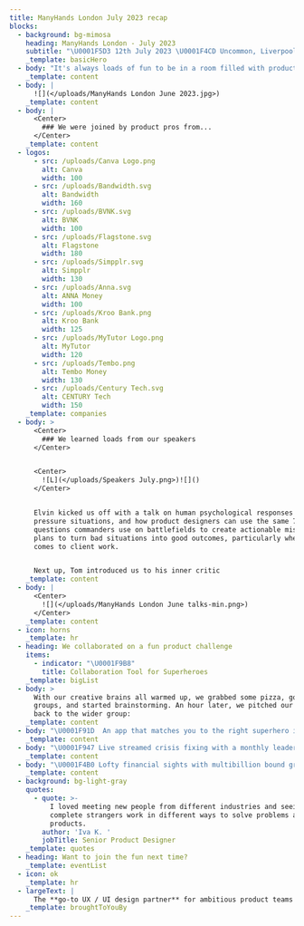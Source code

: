 ```yaml
---
title: ManyHands London July 2023 recap
blocks:
  - background: bg-mimosa
    heading: ManyHands London - July 2023
    subtitle: "\U0001F5D3️ 12th July 2023 \U0001F4CD Uncommon, Liverpool Street"
    _template: basicHero
  - body: "It's always loads of fun to be in a room filled with product pros to work on a fictional brief. We're constantly blown away by the creativity and camaraderie that people bring to our silly product challenges.\n\nMassive thank you to everyone who came along to our July event. \U0001F64C\n"
    _template: content
  - body: |
      ![](</uploads/ManyHands London June 2023.jpg>)
    _template: content
  - body: |
      <Center>
        ### We were joined by product pros from...
      </Center>
    _template: content
  - logos:
      - src: /uploads/Canva Logo.png
        alt: Canva
        width: 100
      - src: /uploads/Bandwidth.svg
        alt: Bandwidth
        width: 160
      - src: /uploads/BVNK.svg
        alt: BVNK
        width: 100
      - src: /uploads/Flagstone.svg
        alt: Flagstone
        width: 180
      - src: /uploads/Simpplr.svg
        alt: Simpplr
        width: 130
      - src: /uploads/Anna.svg
        alt: ANNA Money
        width: 100
      - src: /uploads/Kroo Bank.png
        alt: Kroo Bank
        width: 125
      - src: /uploads/MyTutor Logo.png
        alt: MyTutor
        width: 120
      - src: /uploads/Tembo.png
        alt: Tembo Money
        width: 130
      - src: /uploads/Century Tech.svg
        alt: CENTURY Tech
        width: 150
    _template: companies
  - body: >
      <Center>
        ### We learned loads from our speakers
      </Center>


      <Center>
        ![L](</uploads/Speakers July.png>)![]()
      </Center>


      Elvin kicked us off with a talk on human psychological responses to high
      pressure situations, and how product designers can use the same 7
      questions commanders use on battlefields to create actionable mission
      plans to turn bad situations into good outcomes, particularly when it
      comes to client work.


      Next up, Tom introduced us to his inner critic
    _template: content
  - body: |
      <Center>
        ![](</uploads/ManyHands London June talks-min.png>)
      </Center>
    _template: content
  - icon: horns
    _template: hr
  - heading: We collaborated on a fun product challenge
    items:
      - indicator: "\U0001F9B8"
        title: Collaboration Tool for Superheroes
    _template: bigList
  - body: >
      With our creative brains all warmed up, we grabbed some pizza, got into
      groups, and started brainstorming. An hour later, we pitched our ideas
      back to the wider group:
    _template: content
  - body: "\U0001F91D  An app that matches you to the right superhero in the right place at the right time via complex global monitoring channels\n"
    _template: content
  - body: "\U0001F947 Live streamed crisis fixing with a monthly leaderboard for superheroes looking to improve their global rep\n"
    _template: content
  - body: "\U0001F4B0 Lofty financial sights with multibillion bound growth in the first year (and room to 10x by expansion across the universe)\n"
    _template: content
  - background: bg-light-gray
    quotes:
      - quote: >-
          I loved meeting new people from different industries and seeing how
          complete strangers work in different ways to solve problems and create
          products. 
        author: 'Iva K. '
        jobTitle: Senior Product Designer
    _template: quotes
  - heading: Want to join the fun next time?
    _template: eventList
  - icon: ok
    _template: hr
  - largeText: |
      The **go-to UX / UI design partner** for ambitious product teams
    _template: broughtToYouBy
---
```

